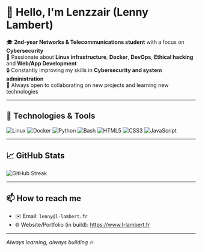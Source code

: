 # 👋 Hello, I'm Lenzzair (Lenny Lambert)

🎓 **2nd-year Networks & Telecommunications student** with a focus on **Cybersecurity**  
🐧 Passionate about **Linux infrastructure**, **Docker**, **DevOps**, **Ethical hacking** and **Web/App Development**  
🔒 Constantly improving my skills in **Cybersecurity and system administration**  
🚀 Always open to collaborating on new projects and learning new technologies  

---

## 🔧 Technologies & Tools
![Linux](https://img.shields.io/badge/Linux-FCC624?style=for-the-badge&logo=linux&logoColor=black)
![Docker](https://img.shields.io/badge/Docker-2496ED?style=for-the-badge&logo=docker&logoColor=white)
![Python](https://img.shields.io/badge/Python-3670A0?style=for-the-badge&logo=python&logoColor=white)
![Bash](https://img.shields.io/badge/Bash-4EAA25?style=for-the-badge&logo=gnubash&logoColor=white)
![HTML5](https://img.shields.io/badge/HTML5-E34F26?style=for-the-badge&logo=html5&logoColor=white)
![CSS3](https://img.shields.io/badge/CSS3-1572B6?style=for-the-badge&logo=css3&logoColor=white)
![JavaScript](https://img.shields.io/badge/JavaScript-F7DF1E?style=for-the-badge&logo=javascript&logoColor=black)

---

## 📈 GitHub Stats
![GitHub Streak](https://streak-stats.demolab.com?user=lenzzair&theme=radical)


---

## 📫 How to reach me
- ✉️ Email: `lenny@l-lambert.fr`
- 🌐 Website/Portfolio (in build): https://www.l-lambert.fr

---

*Always learning, always building 🔥*

